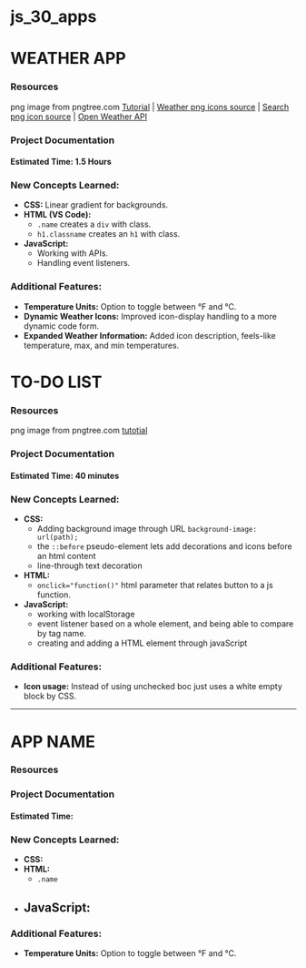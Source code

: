 # js_30_apps

# WEATHER APP
### Resources
png image from pngtree.com
[Tutorial](https://youtu.be/MIYQR-Ybrn4?si=Y34eSLG0D9RH_H3x) | 
[Weather png icons source](https://pngtree.com/element/down?id=NDA0OTkxMg==&type=1&time=1719379127&token=YjFjM2VjZjg0ZTBlZGFhM2E2MDY1NmYwNjAwYmYxY2M=&t=0) | 
[Search png icon source](https://pngtree.com/element/down?id=Mzk5NDk4Ng==&type=1&time=1719379986&token=ZjEzMjI3ZWFlMTAzNmQ0YTljNjBlZTU4YjMxNTcxZDE=&t=0) | 
[Open Weather API](https://openweathermap.org/current#name)


### Project Documentation

#### Estimated Time: 1.5 Hours

### New Concepts Learned:

- **CSS:** Linear gradient for backgrounds.
- **HTML (VS Code):**
  - `.name` creates a `div` with class.
  - `h1.classname` creates an `h1` with class.
- **JavaScript:**
  - Working with APIs.
  - Handling event listeners.

### Additional Features:

- **Temperature Units:** Option to toggle between °F and °C.
- **Dynamic Weather Icons:** Improved icon-display handling to a more dynamic code form.
- **Expanded Weather Information:** Added icon description, feels-like temperature, max, and min temperatures.

# TO-DO LIST
### Resources
png image from pngtree.com
[tutotial](https://youtu.be/G0jO8kUrg-I?si=drWERFSAte5bnp8x)
### Project Documentation

#### Estimated Time: 40 minutes
### New Concepts Learned:

- **CSS:** 
  - Adding background image through URL `background-image: url(path);`
  - the `::before` pseudo-element lets add decorations and icons before an html content
  - line-through text decoration
- **HTML:**
  - `onclick="function()"` html parameter that relates button to a js function.
- **JavaScript:**
  - working with localStorage
  - event listener based on a whole element, and being able to compare by tag name.
  - creating and adding a HTML element through javaScript

### Additional Features:
- **Icon usage:** Instead of using unchecked boc just uses a white empty block by CSS.
----------------------------------

# APP NAME
### Resources
### Project Documentation
#### Estimated Time: 
### New Concepts Learned:

- **CSS:** 
- **HTML:**
  - `.name` 
- **JavaScript:**
  - 

### Additional Features:
- **Temperature Units:** Option to toggle between °F and °C.